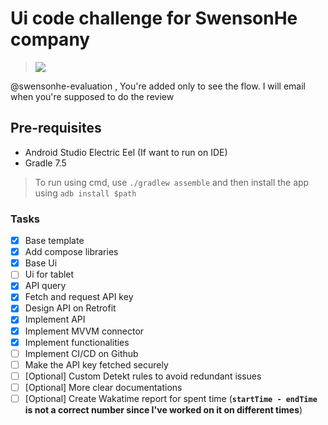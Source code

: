 # Ui code challenge for SwensonHe company
> <img src="https://img.shields.io/badge/Status-Work%20in%20progress-orange" />

@swensonhe-evaluation , You're added only to see the flow. I will email when you're supposed to do the review

## Pre-requisites
- Android Studio Electric Eel (If want to run on IDE)
- Gradle 7.5

> To run using cmd, use `./gradlew assemble` and then install the app using `adb install $path`

### Tasks
- [x] Base template
- [x] Add compose libraries
- [x] Base Ui
- [ ] Ui for tablet
- [x] API query
- [x] Fetch and request API key
- [x] Design API on Retrofit
- [x] Implement API
- [x] Implement MVVM connector
- [x] Implement functionalities
- [ ] Implement CI/CD on Github
- [ ] Make the API key fetched securely
- [ ] [Optional] Custom Detekt rules to avoid redundant issues
- [ ] [Optional] More clear documentations
- [ ] [Optional] Create Wakatime report for spent time (**`startTime - endTime` is not a correct number since I've worked on it on different times**)
